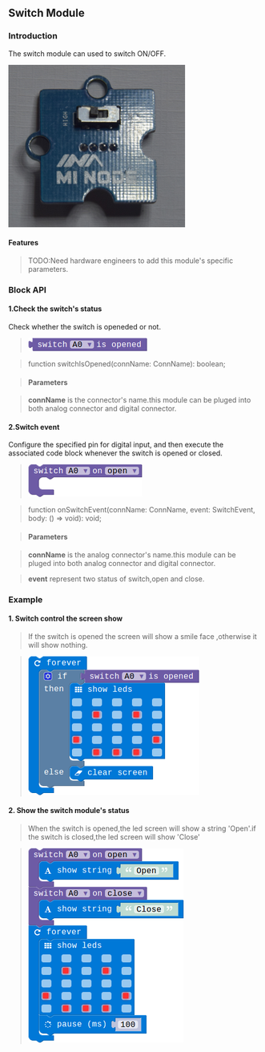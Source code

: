 ## Switch Module

### Introduction

The switch module can used to switch ON/OFF.

![module_pic](./image/modules/switch.png)

#### Features

> TODO:Need hardware engineers to add this module's specific parameters.

### Block API

#### 1.Check the switch's status

Check whether the switch is openeded or not.

> ![pic1](./image/Switch/switch-status.png)

> function switchIsOpened(connName: ConnName): boolean;

> #### Parameters

> **connName** is the connector's name.this module can be pluged into both analog connector and digital connector.

#### 2.Switch event

Configure the specified pin for digital input, and then execute the associated code block whenever the switch is opened or closed.

> ![pic2](./image/Switch/switch-event.png)

> function onSwitchEvent(connName: ConnName, event: SwitchEvent, body: () => void): void;

> #### Parameters

> **connName** is the analog connector's name.this module can  be pluged into both analog connector and digital connector.

> **event** represent two status of switch,open and close.

### Example

#### 1. Switch control the screen show

> If the switch is opened the screen will show a smile face ,otherwise it will show nothing.

> ![pic2](./image/Switch/switch-exam1.png)

#### 2. Show the switch module's status

> When the switch is opened,the led screen will show a string 'Open'.if the switch is closed,the led screen will show 'Close'

> ![pic2](./image/Switch/switch-exam2.png)

